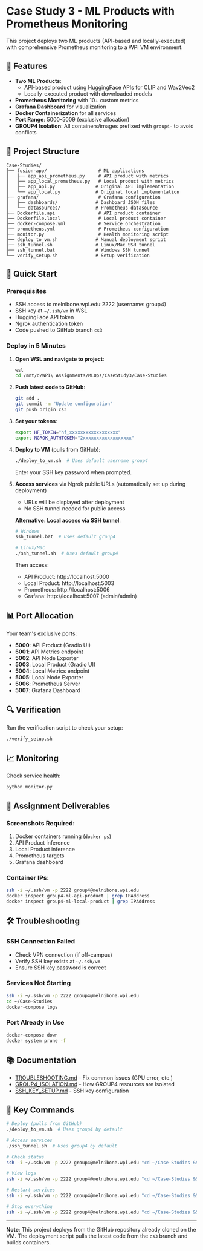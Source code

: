 # Case Study 3 - ML Products with Prometheus Monitoring

This project deploys two ML products (API-based and locally-executed) with comprehensive Prometheus monitoring to a WPI VM environment.

## 🎯 Features

- **Two ML Products**:
  - API-based product using HuggingFace APIs for CLIP and Wav2Vec2
  - Locally-executed product with downloaded models
- **Prometheus Monitoring** with 10+ custom metrics
- **Grafana Dashboard** for visualization
- **Docker Containerization** for all services
- **Port Range**: 5000-5009 (exclusive allocation)
- **GROUP4 Isolation**: All containers/images prefixed with `group4-` to avoid conflicts

## 📁 Project Structure

```
Case-Studies/
├── fusion-app/                   # ML applications
│   ├── app_api_prometheus.py     # API product with metrics
│   ├── app_local_prometheus.py   # Local product with metrics
│   ├── app_api.py               # Original API implementation
│   └── app_local.py             # Original local implementation
├── grafana/                      # Grafana configuration
│   ├── dashboards/              # Dashboard JSON files
│   └── datasources/             # Prometheus datasource
├── Dockerfile.api                # API product container
├── Dockerfile.local              # Local product container
├── docker-compose.yml            # Service orchestration
├── prometheus.yml                # Prometheus configuration
├── monitor.py                    # Health monitoring script
├── deploy_to_vm.sh              # Manual deployment script
├── ssh_tunnel.sh                # Linux/Mac SSH tunnel
├── ssh_tunnel.bat               # Windows SSH tunnel
└── verify_setup.sh              # Setup verification
```

## 🚀 Quick Start

### Prerequisites
- SSH access to melnibone.wpi.edu:2222 (username: group4)
- SSH key at `~/.ssh/vm` in WSL
- HuggingFace API token
- Ngrok authentication token
- Code pushed to GitHub branch `cs3`

### Deploy in 5 Minutes

1. **Open WSL and navigate to project**:
   ```bash
   wsl
   cd /mnt/d/WPI\ Assignments/MLOps/CaseStudy3/Case-Studies
   ```

2. **Push latest code to GitHub**:
   ```bash
   git add .
   git commit -m "Update configuration"
   git push origin cs3
   ```

3. **Set your tokens**:
   ```bash
   export HF_TOKEN="hf_xxxxxxxxxxxxxxxxxx"
   export NGROK_AUTHTOKEN="2xxxxxxxxxxxxxxxxxx"
   ```

4. **Deploy to VM** (pulls from GitHub):
   ```bash
   ./deploy_to_vm.sh  # Uses default username group4
   ```
   Enter your SSH key password when prompted.

5. **Access services** via Ngrok public URLs (automatically set up during deployment)
   - URLs will be displayed after deployment
   - No SSH tunnel needed for public access

   **Alternative: Local access via SSH tunnel**:
   ```bash
   # Windows
   ssh_tunnel.bat  # Uses default group4

   # Linux/Mac
   ./ssh_tunnel.sh  # Uses default group4
   ```
   Then access:
   - API Product: http://localhost:5000
   - Local Product: http://localhost:5003
   - Prometheus: http://localhost:5006
   - Grafana: http://localhost:5007 (admin/admin)

## 📊 Port Allocation

Your team's exclusive ports:
- **5000**: API Product (Gradio UI)
- **5001**: API Metrics endpoint
- **5002**: API Node Exporter
- **5003**: Local Product (Gradio UI)
- **5004**: Local Metrics endpoint
- **5005**: Local Node Exporter
- **5006**: Prometheus Server
- **5007**: Grafana Dashboard

## 🔍 Verification

Run the verification script to check your setup:
```bash
./verify_setup.sh
```

## 📈 Monitoring

Check service health:
```bash
python monitor.py
```

## 📝 Assignment Deliverables

### Screenshots Required:
1. Docker containers running (`docker ps`)
2. API Product inference
3. Local Product inference
4. Prometheus targets
5. Grafana dashboard

### Container IPs:
```bash
ssh -i ~/.ssh/vm -p 2222 group4@melnibone.wpi.edu
docker inspect group4-ml-api-product | grep IPAddress
docker inspect group4-ml-local-product | grep IPAddress
```

## 🛠️ Troubleshooting

### SSH Connection Failed
- Check VPN connection (if off-campus)
- Verify SSH key exists at `~/.ssh/vm`
- Ensure SSH key password is correct

### Services Not Starting
```bash
ssh -i ~/.ssh/vm -p 2222 group4@melnibone.wpi.edu
cd ~/Case-Studies
docker-compose logs
```

### Port Already in Use
```bash
docker-compose down
docker system prune -f
```

## 📚 Documentation

- [TROUBLESHOOTING.md](TROUBLESHOOTING.md) - Fix common issues (GPU error, etc.)
- [GROUP4_ISOLATION.md](GROUP4_ISOLATION.md) - How GROUP4 resources are isolated
- [SSH_KEY_SETUP.md](SSH_KEY_SETUP.md) - SSH key configuration

## 🎯 Key Commands

```bash
# Deploy (pulls from GitHub)
./deploy_to_vm.sh  # Uses group4 by default

# Access services
./ssh_tunnel.sh  # Uses group4 by default

# Check status
ssh -i ~/.ssh/vm -p 2222 group4@melnibone.wpi.edu "cd ~/Case-Studies && docker ps"

# View logs
ssh -i ~/.ssh/vm -p 2222 group4@melnibone.wpi.edu "cd ~/Case-Studies && docker-compose logs"

# Restart services
ssh -i ~/.ssh/vm -p 2222 group4@melnibone.wpi.edu "cd ~/Case-Studies && docker-compose restart"

# Stop everything
ssh -i ~/.ssh/vm -p 2222 group4@melnibone.wpi.edu "cd ~/Case-Studies && docker-compose down"
```

---

**Note**: This project deploys from the GitHub repository already cloned on the VM. The deployment script pulls the latest code from the `cs3` branch and builds containers.